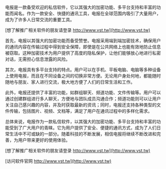 电报是一款备受欢迎的私信软件，它以其强大的加密功能、多平台支持和丰富的功能而闻名。作为一款安全、快捷的通讯工具，电报在全球范围内吸引了大量用户，成为了许多人日常交流的重要工具。

[想了解推广相关软件的朋友请登录 http://www.vst.tw](http://www.vst.tw)

首先，电报以其强大的加密功能而备受赞誉。电报采用端到端加密技术，确保用户的通讯内容在传输过程中得到安全保障，即使是在公共网络上也能有效地防止信息被窃取。这种加密技术为用户提供了高度的隐私保护，让他们能够放心地进行私密对话，无需担心信息泄露的风险。

其次，电报具有多平台支持的特点。用户可以在手机、平板电脑、电脑等多种设备上使用电报，而且在不同设备之间的切换非常方便。无论用户身处何地，都能随时随地与朋友、家人进行交流，极大地方便了人们的日常生活和工作。

此外，电报还提供了丰富的功能，如群组聊天、频道功能、文件传输等。用户可以通过创建群组进行多人聊天，方便地与团队成员沟通合作；频道功能则可以让用户关注自己感兴趣的内容，并及时获取最新的资讯；同时，电报还支持各种类型的文件传输，包括图片、视频、文档等，满足了用户在通讯过程中的多样化需求。

总体来说，电报作为一款私信软件，以其强大的加密功能、多平台支持和丰富的功能受到了广大用户的青睐。它为用户提供了安全、便捷的通讯方式，成为了人们日常生活中不可或缺的一部分。随着科技的不断发展，相信电报将继续不断改进和完善，为用户带来更好的使用体验。

[想了解推广相关软件的朋友请登录 http://www.vst.tw](http://www.vst.tw)


[访问软件官网 http://www.vst.tw](http://www.vst.tw)
